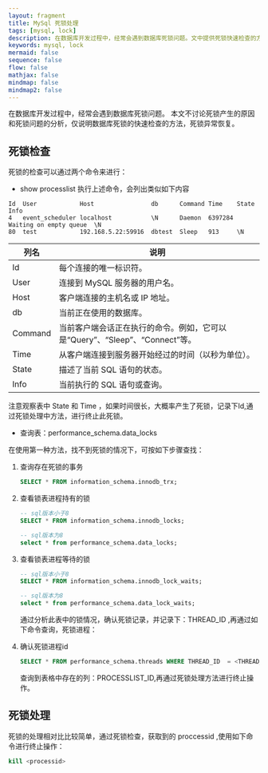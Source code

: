 ```yaml
---
layout: fragment
title: MySql 死锁处理
tags: [mysql, lock]
description: 在数据库开发过程中，经常会遇到数据库死锁问题。文中提供死锁快速检查的方式，进行死锁的确认和异常恢复。
keywords: mysql, lock
mermaid: false
sequence: false
flow: false
mathjax: false
mindmap: false
mindmap2: false
---
```


在数据库开发过程中，经常会遇到数据库死锁问题。
本文不讨论死锁产生的原因和死锁问题的分析，仅说明数据库死锁的快速检查的方法，死锁异常恢复。

## 死锁检查

死锁的检查可以通过两个命令来进行：
- show processlist
执行上述命令，会列出类似如下内容

```
Id	User	        Host	            db	    Command	Time	State	              Info
4	event_scheduler	localhost	        \N	    Daemon	6397284	Waiting on empty queue	\N
80	test	        192.168.5.22:59916	dbtest	Sleep	913		\N
```

列名|说明
-|-
Id|每个连接的唯一标识符。
User|连接到 MySQL 服务器的用户名。
Host|客户端连接的主机名或 IP 地址。
db|当前正在使用的数据库。
Command|当前客户端会话正在执行的命令。例如，它可以是“Query”、“Sleep”、“Connect”等。
Time|从客户端连接到服务器开始经过的时间（以秒为单位）。
State|描述了当前 SQL 语句的状态。
Info|当前执行的 SQL 语句或查询。

注意观察表中 State 和 Time ，如果时间很长，大概率产生了死锁，记录下Id,通过死锁处理中方法，进行终止此死锁。

- 查询表：performance_schema.data_locks

在使用第一种方法，找不到死锁的情况下，可按如下步骤查找：

1. 查询存在死锁的事务

    ```sql
    SELECT * FROM information_schema.innodb_trx;
    ```
    
1. 查看锁表进程持有的锁

    ```sql
    -- sql版本小于8
    SELECT * FROM information_schema.innodb_locks;
    
    -- sql版本为8
    select * from performance_schema.data_locks;
    ```

1. 查看锁表进程等待的锁

    ```sql
    -- sql版本小于8
    SELECT * FROM information_schema.innodb_lock_waits;
    
    -- sql版本为8
    select * from performance_schema.data_lock_waits;
    ```

    通过分析此表中的锁情况，确认死锁记录，并记录下：THREAD_ID ,再通过如下命令查询，死锁进程：

1. 确认死锁进程id

    ```sql
    SELECT * FROM performance_schema.threads WHERE THREAD_ID  = <THREAD_ID>
    ```

    查询到表格中存在的列：PROCESSLIST_ID,再通过死锁处理方法进行终止操作。

## 死锁处理

死锁的处理相对比比较简单，通过死锁检查，获取到的 proccessid ,使用如下命令进行终止操作：

```sql
kill <processid>
```



